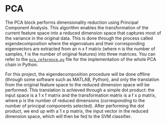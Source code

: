 # PCA

The PCA block performs dimensionality reduction using Principal Component Analysis. This algorithm enables the transformation of the current feature space into a reduced dimension space that captures most of the variance in the original data. This is done through the process called eigendecomposition where the eigenvalues and their corresponding eigenvectors are extracted from an n x f matrix (where n is the number of samples, f is the number of original features) into three matrices. You can refer to the [`pca_reference.py`](pca_reference.py) file for the implementation of the whole PCA chain in Python.

For this project, the eigendecomposition procedure will be done offline (through some software such as MATLAB, Python), and only the translation from the original feature space to the reduced dimension space will be performed. This translation is achieved through a simple dot product: the input space is a 1 x f matrix and the transformation matrix is a f x p matrix, where p is the number of reduced dimensions (corresponding to the number of principal components selected). After performing the dot product, we end up with a 1 x p matrix, the input vector in the reduced dimension space, which will then be fed to the SVM classifier.

